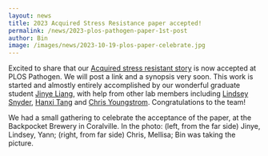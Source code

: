 ```yaml
---
layout: news
title: 2023 Acquired Stress Resistance paper accepted!
permalink: /news/2023-plos-pathogen-paper-1st-post
author: Bin
image: /images/news/2023-10-19-plos-paper-celebrate.jpg
---
```


Excited to share that our [Acquired stress resistant story](https://www.biorxiv.org/content/10.1101/2023.06.20.545716v2) is now accepted at PLOS Pathogen. We will post a link and a synopsis very soon. This work is started and almostly entirely accomplished by our wonderful graduate student [Jinye Liang](https://www.binhe-lab.org/members/jinye-liang/), with help from other lab members including [Lindsey Snyder](https://www.binhe-lab.org/members/lindsey-snyder/), [Hanxi Tang](https://www.binhe-lab.org/members/hanxi-tang/) and [Chris Youngstrom](https://www.binhe-lab.org/members/chris-youngstrom/). Congratulations to the team!

We had a small gathering to celebrate the acceptance of the paper, at the Backpocket Brewery in Coralville. In the photo: (left, from the far side) Jinye, Lindsey, Yann; (right, from far side) Chris, Mellisa; Bin was taking the picture.
